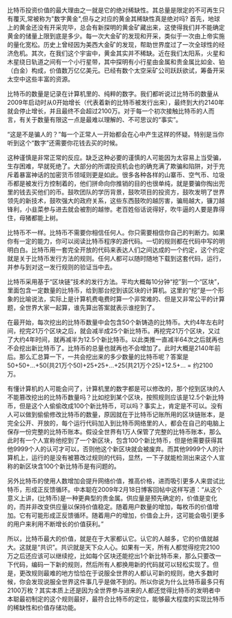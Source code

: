 比特币投资价值的最大理由之一就是它的绝对稀缺性。其总量是限定的不可再生只有覆灭,常被称为"数字黄金",但与之对应的黄金其稀缺性真是绝对吗?
首先，地球上的黄金还没有开采完毕，总会有新探明的黄金矿藏出来，这使得我们并不能确定黄金的储量上限到底是多少。每一次大金矿的发现和开采，类似于一次由上帝实施的量化宽松。历史上曾经因为美西大金矿的发现，帮助世界度过了一次全球性的经济危机。其次，在我们这个宇宙中，黄金其实并不稀缺。近在我们太阳系，火星和木星绕日轨道之间有一个小行星带，其中探明有小行星由金属和贵金属比如金、铂（白金）构成，价值数万亿亿美元。已经有数个太空采矿公司跃跃欲试，筹备开采太空中这些丰富的资源。
	
比特币的数量是记录在计算机里的、纯粹的数字。我们都听说过比特币的数量从2009年启动时从0开始增长（代表着新的比特币被发行出来），最终到大约2140年就会停止增长，并且最终不会超过2100万。对于每一个初次接触比特币的人而言，有关于数量有限这一点是最难以理解的、不可思议的“事实”。

“这是不是骗人的？”每一个正常人一开始都会在心中产生这样的怀疑。特别是当你听到这个“数字”还需要你花钱去买的时候。

这种谨慎是非常正常的反应。缺乏这种必要的谨慎的人可能因为太容易上当受骗，生存困难，早就死绝了。大部分的所谓投资机会也的确充满了欺骗和陷阱，对于充斥着暴富神话的加密货币领域则更是如此。很多各种各样的山寨币、空气币、垃圾币都是被发行方控制着的，他们拼命向你推销的目的也很单纯，就是要骗你掏出兜里的钱去买他们的币。鼓吹团队的学历背景，鼓吹项目的投资方，鼓吹发明了世界领先的新技术，鼓吹强大的政府关系，这些东西鼓吹的越厉害，骗局越大，镰刀越锋利，小韭菜参与进去就会被割的越惨。老百姓俗话说得好，吹牛逼的人要是靠得住，母猪都能上树。

比特币不一样。比特币不需要你相信任何人。你只需要相信你自己的判断力。如果你有一定的能力，你可以阅读比特币程序的源代码。一切的规则都在代码中写的明明白白。比特币用一套完全开放的代码来表达人们之间达成的一个约定，这个约定就是关于比特币发行方法的规则。任何人都可以随时随地下载到这套代码，运行，并参与到对这一发行规则的验证当中去。

比特币采用基于“区块链”技术的发行方法。平均大概每10分钟“挖”到一个“区块”，里面包含一定数量的比特币，给到那台挖到该区块的计算机。这里的“挖”是一个形象的比喻说法，实际上是计算机费电费时算一个非常难的、但是又非常公平的计算题，全世界大家一起算，谁先算出答案就表示谁挖到了。

在最开始，每次挖出的比特币数量中会包含50个新铸造的比特币。大约4年左右时间，挖完21万个区块之后，就会减半成25个新比特币。再挖完21万个区块，又过了大约4年时间，就再减半为12.5个新比特币。以此类推一直减半64次之后就再也不会挖出新比特币了。比特币的总量也就再也不会增加了。此时大概是2140年前后。那么汇总算一下，一共会挖出来的多少数量的比特币呢？答案是50+50+...+50(共21万个50)+25+25+...+25(共21万个25)+12.5+... = 约2100万。

有懂计算机的人可能会问了，计算机里的数字都是可以修改的，那个挖到区块的人不能篡改挖出的比特币数量吗？比如挖到某个区块，按照规则应该是12.5个新比特币，但是这个人偷偷改成100个新比特币，可以吗？事实上，肯定是不可以。没有人可以做到偷偷修改比特币的数量，原因就在于比特币记账所用的区块链账本，是完全公开、开放的，每个运行代码加入到比特币网络里的人，都会在自己的电脑上保存一份完整的比特币账本。假设全世界有1万人保管了完整的比特币账本，那么此时有一个人宣称他挖到了一个新区块，包含100个新比特币，但是他需要获得其他9999个人的认可才可以，否则他这个新区块就会被废弃。而其他9999个人的计算机上，运行的是没有被篡改过规则的代码，显然，一下子就能检测出来这个人宣称的新区块含100个新比特币是有问题的。

另外比特币的使用人数增加会提升网络价值，推高价格，进而吸引更多人来尝试比特币，形成正反馈循环。中本聪在2009年2月18日博客回帖中这样写道：“从这个意义上讲，(比特币)是一种更典型的贵金属。供应量是预先确定的，价值是变化的，而并非改变供应量以保持价值稳定。随着用户数量的增加，每枚币的价值增加。它有可能形成正反馈循环。随着用户的增加，价值会上升，这可能会吸引更多的用户来利用不断增长的价值获利。”

所以，比特币最大的价值，就是在于大家都认它。认它的人越多，它的价值就越大。这就是“共识”。共识就是天下众人心。如果有一天，所有人都觉得挖完2100万之后还应该可以继续挖，比如每个区块还能挖出1个新比特币来，那么只要改一下代码，编码一下新的规则，然后所有人都换用新的代码就可以轻松实现了。但是，更改规则最难的地方恰恰在于说服全世界的人都认可新的规则，绝大多数时候，你会发现说服全世界这件事几乎是做不到的。所以你说为什么比特币最多只有2100万枚？其实本质上还是因为全世界参与进来的人都还觉得比特币的发明者中本聪最初制定的这个规则最好，最符合比特币的定位，能够最大程度的实现比特币的稀缺性和价值存储功能。
